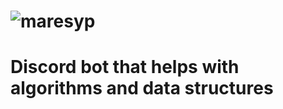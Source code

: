 # ![maresyp](https://github.com/maresyp/studia_bot/actions/workflows/python-package.yml/badge.svg?branch=master)
# Discord bot that helps with algorithms and data structures
